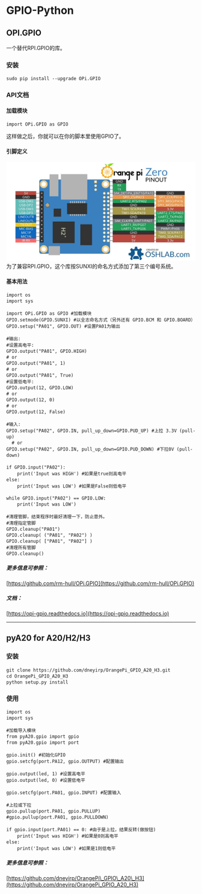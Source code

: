 # GPIO-Python

## OPI.GPIO

一个替代RPI.GPIO的库。

### 安装

```
sudo pip install --upgrade OPi.GPIO
```

### API文档

#### 加载模块

```
import OPi.GPIO as GPIO
```

这样做之后，你就可以在你的脚本里使用GPIO了。

#### 引脚定义

![](/assets/opiz-pins-26-0.jpg)为了兼容RPI.GPIO，这个库按SUNXI的命名方式添加了第三个编号系统。

#### 基本用法

```
import os
import sys

import OPi.GPIO as GPIO #加载模块
GPIO.setmode(GPIO.SUNXI) #以全志命名方式（另外还有 GPIO.BCM 和 GPIO.BOARD）
GPIO.setup("PA01", GPIO.OUT) #设置PA01为输出

#输出:
#设置高电平:
GPIO.output("PA01", GPIO.HIGH)
# or
GPIO.output("PA01", 1)
# or
GPIO.output("PA01", True)
#设置低电平:
GPIO.output(12, GPIO.LOW)
# or
GPIO.output(12, 0)
# or
GPIO.output(12, False)

#输入:
GPIO.setup("PA02", GPIO.IN, pull_up_down=GPIO.PUD_UP) #上拉 3.3V (pull-up)
  # or
GPIO.setup("PA02", GPIO.IN, pull_up_down=GPIO.PUD_DOWN) #下拉0V (pull-down)

if GPIO.input("PA02"):
    print('Input was HIGH') #如果是true则高电平
else:
    print('Input was LOW') #如果是False则低电平

while GPIO.input("PA02") == GPIO.LOW:
    print('Input was LOW')

#清理管脚，结束程序时最好清理一下，防止意外。
#清理指定管脚
GPIO.cleanup("PA01")
GPIO.cleanup( ("PA01", "PA02") )
GPIO.cleanup( ["PA01", "PA02"] )
#清理所有管脚
GPIO.cleanup()
```

##### 更多信息可参照：

[https://github.com/rm-hull/OPi.GPIO](https://github.com/rm-hull/OPi.GPIO)

##### 文档：

[https://opi-gpio.readthedocs.io](https://opi-gpio.readthedocs.io)

---

## pyA20 for A20/H2/H3

### 安装

```
git clone https://github.com/dneyirp/OrangePi_GPIO_A20_H3.git
cd OrangePi_GPIO_A20_H3
python setup.py install
```

### 使用

```
import os
import sys

#加载导入模块
from pyA20.gpio import gpio
from pyA20.gpio import port

gpio.init() #初始化GPIO
gpio.setcfg(port.PA12, gpio.OUTPUT) #配置输出

gpio.output(led, 1) #设置高电平
gpio.output(led, 0) #设置低电平

gpio.setcfg(port.PA01, gpio.INPUT) #配置输入

#上拉或下拉
gpio.pullup(port.PA01, gpio.PULLUP)
#gpio.pullup(port.PA01, gpio.PULLDOWN)

if gpio.input(port.PA01) == 0: #由于是上拉，结果反转(做按钮)
    print('Input was HIGH') #如果是0则高电平
else:
    print('Input was LOW') #如果是1则低电平
```

##### 更多信息可参照：

[https://github.com/dneyirp/OrangePi\_GPIO\_A20\_H3](https://github.com/dneyirp/OrangePi_GPIO_A20_H3)

